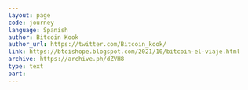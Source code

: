 ```yaml
---
layout: page
code: journey
language: Spanish
author: Bitcoin Kook
author_url: https://twitter.com/Bitcoin_kook/
link: https://btcishope.blogspot.com/2021/10/bitcoin-el-viaje.html
archive: https://archive.ph/dZVH8
type: text
part: 
---
```

